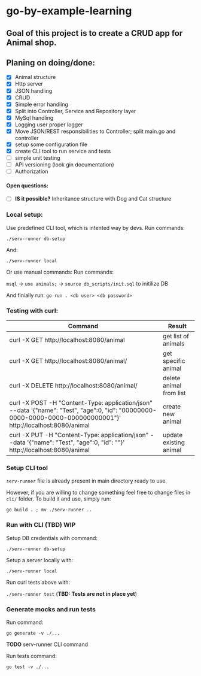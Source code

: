 # go-by-example-learning

## Goal of this project is to create a CRUD app for Animal shop.

## Planing on doing/done:
- [X] Animal structure
- [X] Http server
- [X] JSON handling
- [X] CRUD
- [X] Simple error handling
- [X] Split into Controller, Service and Repository layer
- [X] MySql handling
- [X] Logging user proper logger
- [X] Move JSON/REST responsibilities to Controller; split main.go and controller
- [X] setup some configuration file
- [X] create CLI tool to run service and tests
- [ ] simple unit testing
- [ ] API versioning (look gin documentation)
- [ ] Authorization

#### Open questions:
- [ ] **IS it possible?** Inheritance structure with Dog and Cat structure

### Local setup:

Use predefined CLI tool, which is intented way by devs.
Run commands:

`./serv-runner db-setup`

And:

`./serv-runner local`

Or use manual commands:
Run commands: 

`msql` -> `use animals;` -> `source db_scripts/init.sql` to initilize DB

And finially run: `go run . <db user> <db password>`

### Testing with curl:

| Command | Result |
| --- | --- |
| curl -X GET http://localhost:8080/animal | get list of animals |
| curl -X GET http://localhost:8080/animal/<id> | get specific animal |
| curl -X DELETE http://localhost:8080/animal/<id> | delete animal from list |
| curl -X POST -H "Content-Type: application/json" --data '{"name": "Test", "age":0, "id": "00000000-0000-0000-0000-000000000001"}' http://localhost:8080/animal | create new animal |
| curl -X PUT -H "Content-Type: application/json" --data '{"name": "Test", "age":0, "id": "<existing ID>"}' http://localhost:8080/animal | update existing animal |


### Setup CLI tool

`serv-runner` file is already present in main directory ready to use.

However, if you are willing to change something feel free to change files in `cli/` folder.
To build it and use, simply run:

`go build . ; mv ./serv-runner ..`

### Run with CLI (TBD) **WIP**

Setup DB credentials with command:

`./serv-runner db-setup`

Setup a server locally with:

`./serv-runner local`

Run curl tests above with:

`./serv-runner test` (**TBD: Tests are not in place yet**)

### Generate mocks and run tests
Run command:

`go generate -v ./...`

**TODO** serv-runner CLI command

Run tests command:

`go test -v ./...`
